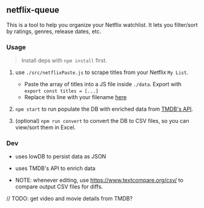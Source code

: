 ## netflix-queue

This is a tool to help you organize your Netflix watchlist. It lets you filter/sort by ratings, genres, release dates, etc.

### Usage

> Install deps with `npm install` first.

1. use `./src/netflixPaste.js` to scrape titles from your Netflix `My List`.

   - Paste the array of titles into a JS file inside `./data`. Export with `export const titles = [...]`
   - Replace this line with your filename [here](https://github.com/cktang88/netflix-queue/blob/c7564f2a32c98833e07c3e9efb1f5c7f25bf79ec/src/runner.js#L7)

2. `npm start` to run populate the DB with enriched data from [TMDB's API](https://developer.themoviedb.org/docs/getting-started).

3. (optional) `npm run convert` to convert the DB to CSV files, so you can view/sort them in Excel.

### Dev

- uses lowDB to persist data as JSON
- uses TMDB's API to enrich data

- NOTE: whenever editing, use https://www.textcompare.org/csv/ to compare output CSV files for diffs.

// TODO: get video and movie details from TMDB?

